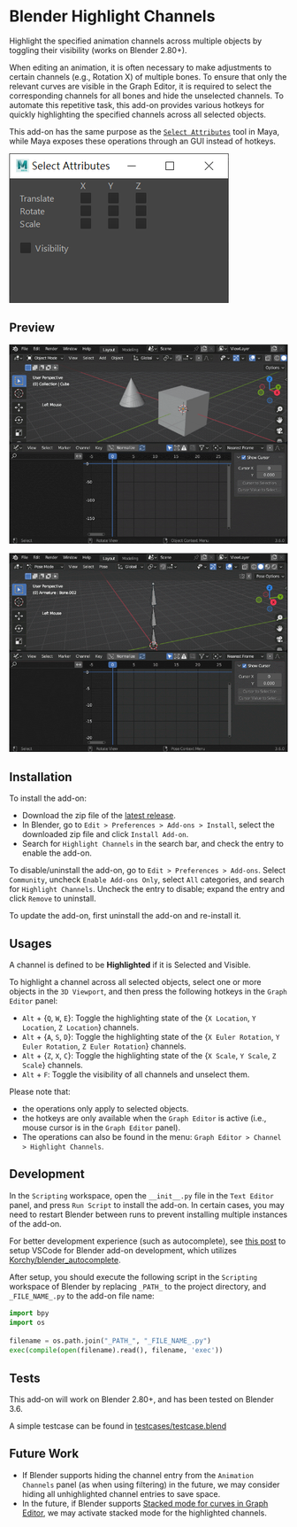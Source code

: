 # Blender Highlight Channels

Highlight the specified animation channels across multiple objects by toggling their visibility (works on Blender 2.80+).

When editing an animation, it is often necessary to make adjustments to certain channels (e.g., Rotation X) of multiple bones. To ensure that only the relevant curves are visible in the Graph Editor, it is required to select the corresponding channels for all bones and hide the unselected channels. To automate this repetitive task, this add-on provides various hotkeys for quickly highlighting the specified channels across all selected objects.

This add-on has the same purpose as the [`Select Attributes`](https://help.autodesk.com/view/MAYAUL/2023/ENU/?guid=GUID-4C99B1CD-442F-4D15-AFB7-FF8D802B4D00#GUID-4C99B1CD-442F-4D15-AFB7-FF8D802B4D00__d1829e708) tool in Maya, while Maya exposes these operations through an GUI instead of hotkeys.

![](docs/images/maya-select-attributes.png)

## Preview

![](docs/images/objects.gif)

![](docs/images/bones.gif)

## Installation

To install the add-on:

- Download the zip file of the [latest release](https://github.com/j3soon/blender-highlight-channels/releases).
- In Blender, go to `Edit > Preferences > Add-ons > Install`, select the downloaded zip file and click `Install Add-on`.
- Search for `Highlight Channels` in the search bar, and check the entry to enable the add-on.

To disable/uninstall the add-on, go to `Edit > Preferences > Add-ons`. Select `Community`, uncheck `Enable Add-ons Only`, select `All` categories, and search for `Highlight Channels`. Uncheck the entry to disable; expand the entry and click `Remove` to uninstall.

To update the add-on, first uninstall the add-on and re-install it.

## Usages

A channel is defined to be **Highlighted** if it is Selected and Visible.

To highlight a channel across all selected objects, select one or more objects in the `3D Viewport`, and then press the following hotkeys in the `Graph Editor` panel:

- `Alt` + {`Q`, `W`, `E`}: Toggle the highlighting state of the {`X Location`, `Y Location`, `Z Location`} channels.
- `Alt` + {`A`, `S`, `D`}: Toggle the highlighting state of the {`X Euler Rotation`, `Y Euler Rotation`, `Z Euler Rotation`} channels.
- `Alt` + {`Z`, `X`, `C`}: Toggle the highlighting state of the {`X Scale`, `Y Scale`, `Z Scale`} channels.
- `Alt` + `F`: Toggle the visibility of all channels and unselect them.

Please note that:
- the operations only apply to selected objects.
- the hotkeys are only available when the `Graph Editor` is active (i.e., mouse cursor is in the `Graph Editor` panel).
- The operations can also be found in the menu: `Graph Editor > Channel > Highlight Channels`.

## Development

In the `Scripting` workspace, open the `__init__.py` file in the `Text Editor` panel, and press `Run Script` to install the add-on. In certain cases, you may need to restart Blender between runs to prevent installing multiple instances of the add-on.

For better development experience (such as autocomplete), see [this post](https://b3d.interplanety.org/en/using-microsoft-visual-studio-code-as-external-ide-for-writing-blender-scripts-add-ons/) to setup VSCode for Blender add-on development, which utilizes [Korchy/blender_autocomplete](https://github.com/Korchy/blender_autocomplete).

After setup, you should execute the following script in the `Scripting` workspace of Blender by replacing `_PATH_` to the project directory, and `_FILE_NAME_.py` to the add-on file name:

```py
import bpy
import os

filename = os.path.join("_PATH_", "_FILE_NAME_.py")
exec(compile(open(filename).read(), filename, 'exec'))
```

## Tests

This add-on will work on Blender 2.80+, and has been tested on Blender 3.6.

A simple testcase can be found in [testcases/testcase.blend](testcases/testcase.blend)

## Future Work

- If Blender supports hiding the channel entry from the `Animation Channels` panel (as when using filtering) in the future, we may consider hiding all unhighlighted channel entries to save space.
- In the future, if Blender supports [Stacked mode for curves in Graph Editor](https://projects.blender.org/blender/blender/issues/71238), we may activate stacked mode for the highlighted channels.
